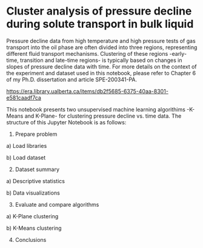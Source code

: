 # Cluster analysis of pressure decline during solute transport in bulk liquid

Pressure decline data from high temperature and high pressure tests of gas transport into the oil phase are often divided into three regions, representing different fluid transport mechanisms. Clustering of these regions -early-time, transition and late-time regions- is typically based on changes in slopes of pressure decline data with time. For more details on the context of the experiment and dataset used in this notebook, please refer to Chapter 6 of my Ph.D. dissertation and article SPE-200341-PA. 

https://era.library.ualberta.ca/items/db2f5685-6375-40aa-8301-e581caadf7ca

This notebook presents two unsupervised machine learning algorithims -K-Means and K-Plane- for clustering pressure decline vs. time data. The structure of this Jupyter Notebook is as follows:

1. Prepare problem

a) Load libraries

b) Load dataset

2. Dataset summary

a) Descriptive statistics

b) Data visualizations

3. Evaluate and compare algorithms

a) K-Plane clustering

b) K-Means clustering

4. Conclusions

